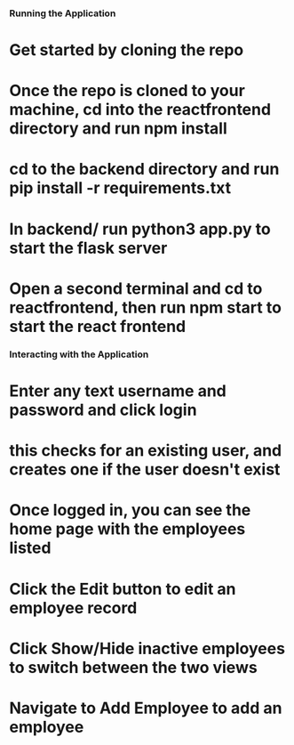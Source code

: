 ### Running the Application

# Get started by cloning the repo

# Once the repo is cloned to your machine, cd into the reactfrontend directory and run npm install

# cd to the backend directory and run pip install -r requirements.txt

# In backend/ run python3 app.py to start the flask server

# Open a second terminal and cd to reactfrontend, then run npm start to start the react frontend

### Interacting with the Application

# Enter any text username and password and click login

# this checks for an existing user, and creates one if the user doesn't exist

# Once logged in, you can see the home page with the employees listed

# Click the Edit button to edit an employee record

# Click Show/Hide inactive employees to switch between the two views

# Navigate to Add Employee to add an employee

